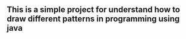 ## This is a simple project for understand how to draw different patterns in programming using java
